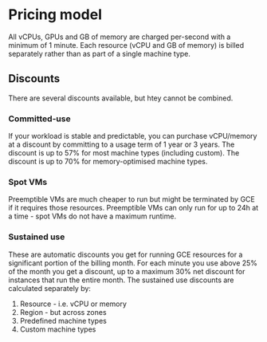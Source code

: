 # Pricing model
All vCPUs, GPUs and GB of memory are charged per-second with a minimum of 1 minute.
Each resource (vCPU and GB of memory) is billed separately rather than as part of a single machine type.

## Discounts
There are several discounts available, but htey cannot be combined.
### Committed-use
If your workload is stable and predictable, you can purchase vCPU/memory at a discount by committing to a usage term of 1 year or 3 years.
The discount is up to 57% for most machine types (including custom).
The discount is up to 70% for memory-optimised machine types.
### Spot VMs
Preemptible VMs are much cheaper to run but might be terminated by GCE if it requires those resources.
Preemptible VMs can only run for up to 24h at a time - spot VMs do not have a maximum runtime.
### Sustained use
These are automatic discounts you get for running GCE resources for a significant portion of the billing month.
For each minute you use above 25% of the month you get a discount, up to a maximum 30% net discount for instances that run the entire month.
The sustained use discounts are calculated separately by:
1. Resource - i.e. vCPU or memory
1. Region - but across zones
1. Predefined machine types
1. Custom machine types
